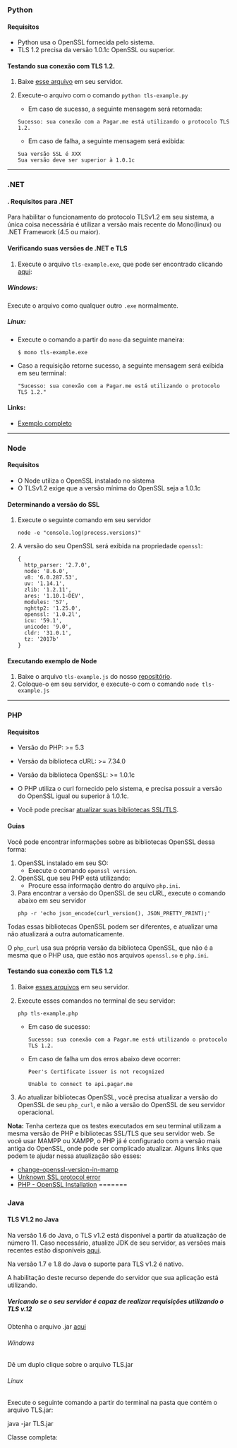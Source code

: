 
### Python

#### Requisitos

- Python usa o OpenSSL fornecida pelo sistema.
- TLS 1.2 precisa da versão 1.0.1c OpenSSL ou superior.

#### Testando sua conexão com TLS 1.2.

1. Baixe [esse arquivo](Python/tls-example.py) em seu servidor.

2. Execute-o arquivo com o comando `python tls-example.py`

	* Em caso de sucesso, a seguinte mensagem será retornada:
	```
	Sucesso: sua conexão com a Pagar.me está utilizando o protocolo TLS 1.2.
	```

	* Em caso de falha, a seguinte mensagem será exibida:
	```
	Sua versão SSL é XXX
	Sua versão deve ser superior à 1.0.1c
	```
* * *

### .NET

#### . Requisitos para .NET
Para habilitar o funcionamento do protocolo TLSv1.2 em seu sistema, a única coisa necessária é utilizar a versão mais recente do Mono(linux) ou .NET Framework (4.5 ou maior).

#### Verificando suas versões de .NET e TLS

1. Execute o arquivo `tls-example.exe`, que pode ser encontrado clicando [aqui](https://github.com/pagarme/TLS-update/blob/master/C%23/):

##### Windows:
  Execute o arquivo como qualquer outro `.exe` normalmente.

##### Linux:
  - Execute o comando a partir do `mono` da seguinte maneira:
    ```
    $ mono tls-example.exe
    ```

  * Caso a requisição retorne sucesso, a seguinte mensagem será exibida em seu terminal:
    ```
    "Sucesso: sua conexão com a Pagar.me está utilizando o protocolo TLS 1.2."
    ```
#### Links:
  - [Exemplo completo](https://github.com/pagarme/TLS-update/tree/master/C%23)

* * *

### Node

#### Requisitos

- O Node utiliza o OpenSSL instalado no sistema
- O TLSv1.2 exige que a versão mínima do OpenSSL seja a 1.0.1c

#### Determinando a versão do SSL

1. Execute o seguinte comando em seu servidor
    ```
    node -e "console.log(process.versions)"
    ```
2. A versão do seu OpenSSL será exibida na propriedade `openssl`:
    ```
    {
      http_parser: '2.7.0',
      node: '8.6.0',
      v8: '6.0.287.53',
      uv: '1.14.1',
      zlib: '1.2.11',
      ares: '1.10.1-DEV',
      modules: '57',
      nghttp2: '1.25.0',
      openssl: '1.0.2l',
      icu: '59.1',
      unicode: '9.0',
      cldr: '31.0.1',
      tz: '2017b' 
    }
    ```

#### Executando exemplo de Node

1. Baixe o arquivo `tls-example.js` do nosso [repositório](https://github.com/pagarme/TLS-update/blob/docs/node/Node/tls-example.js).
2. Coloque-o em seu servidor, e execute-o com o comando `node tls-example.js`

* * *
### PHP

#### Requisitos
* Versão do PHP: >= 5.3 
* Versão da biblioteca cURL: >= 7.34.0
* Versão da biblioteca OpenSSL: >= 1.0.1c

* O PHP utiliza o curl fornecido pelo sistema, e precisa possuir a versão do OpenSSL igual ou superior à 1.0.1c.
* Você pode precisar [atualizar suas bibliotecas SSL/TLS](http://curl.haxx.se/docs/ssl-compared.html).

#### Guias

Você pode encontrar informações sobre as bibliotecas OpenSSL dessa forma:

1. OpenSSL instalado em seu SO: 
    - Execute o comando `openssl version`.
1. OpenSSL que seu PHP está utilizando:
    - Procure essa informação dentro do arquivo `php.ini`.
1. Para encontrar a versão do OpenSSL de seu cURL, execute o comando abaixo em seu servidor
    ```
    php -r 'echo json_encode(curl_version(), JSON_PRETTY_PRINT);'
    ```

Todas essas bibliotecas OpenSSL podem ser diferentes, e atualizar uma não atualizará a outra automaticamente.

O `php_curl` usa sua própria versão da biblioteca OpenSSL, que não é a mesma que o PHP usa, que estão nos arquivos `openssl.so` e `php.ini`.

#### Testando sua conexão com TLS 1.2

1. Baixe [esses arquivos](PHP/) em seu servidor.

1. Execute esses comandos no terminal de seu servidor:

    ```
    php tls-example.php
    ```

    * Em caso de sucesso:
        
        ```
        Sucesso: sua conexão com a Pagar.me está utilizando o protocolo TLS 1.2.
        ```
        
    * Em caso de falha um dos erros abaixo deve ocorrer:
            
        ```
        Peer's Certificate issuer is not recognized

        ```

        ```
        Unable to connect to api.pagar.me
        ```

1. Ao atualizar bibliotecas OpenSSL, você precisa atualizar a versão do OpenSSL de seu `php_curl`, e não a versão do OpenSSL de seu servidor operacional.

**Nota:** Tenha certeza que os testes executados em seu terminal utilizam a mesma versão de PHP e bibliotecas SSL/TLS que seu servidor web. Se você usar MAMPP ou XAMPP, o PHP já é configurado com a versão mais antiga do OpenSSL, onde pode ser complicado atualizar. 
Alguns links que podem te ajudar nessa atualização são esses:

* [change-openssl-version-in-mamp](https://stackoverflow.com/questions/33887552/change-openssl-version-in-mamp)
* [Unknown SSL protocol error](https://github.com/paypal/PayPal-PHP-SDK/issues/484#issuecomment-176240130)
* [PHP - OpenSSL Installation](http://php.net/manual/pt_BR/openssl.installation.php)
=======
### Java 

#### TLS V1.2 no Java

Na versão 1.6 do Java, o TLS v1.2 está disponível a partir da atualização de número 11. Caso necessário, atualize JDK de seu servidor, as versões mais recentes estão disponíveis [aqui](http://www.oracle.com/technetwork/java/javase/downloads/java-archive-downloads-javase6-419409.html). 

Na versão 1.7 e 1.8 do Java  o suporte para TLS v1.2 é nativo. 

A habilitação deste recurso depende do servidor que sua aplicação está utilizando. 

##### Vericando se o seu servidor é capaz de realizar requisições utilizando o TLS v.12

Obtenha o arquivo .jar [aqui](https://github.com/pagarme/TLS-update/blob/readmeJava/Java/TLS.jar)

###### Windows 

Dê um duplo clique sobre o arquivo TLS.jar

###### Linux 

Execute o seguinte comando a partir do terminal na pasta que contém o arquivo TLS.jar: 

java -jar TLS.jar 

Classe completa: 

